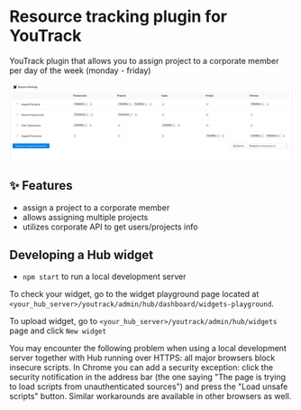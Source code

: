 # Resource tracking plugin for YouTrack

YouTrack plugin that allows you to assign project to a corporate member
per day of the week (monday - friday)

![](assets/resource-tracking.png)

## ✨ Features
  - assign a project to a corporate member
  - allows assigning multiple projects
  - utilizes corporate API to get users/projects info

## Developing a Hub widget

  - `npm start` to run a local development server

To check your widget, go to the widget playground page located at `<your_hub_server>/youtrack/admin/hub/dashboard/widgets-playground`.

To upload widget, go to `<your_hub_server>/youtrack/admin/hub/widgets` page and click `New widget`

You may encounter the following problem when using a local development server together with Hub running over HTTPS: all major browsers block insecure scripts. 
In Chrome you can add a security exception: click the security notification in the address bar (the one saying "The page is trying to load scripts from unauthenticated sources") and 
press the "Load unsafe scripts" button. Similar workarounds are available in other browsers as well.
